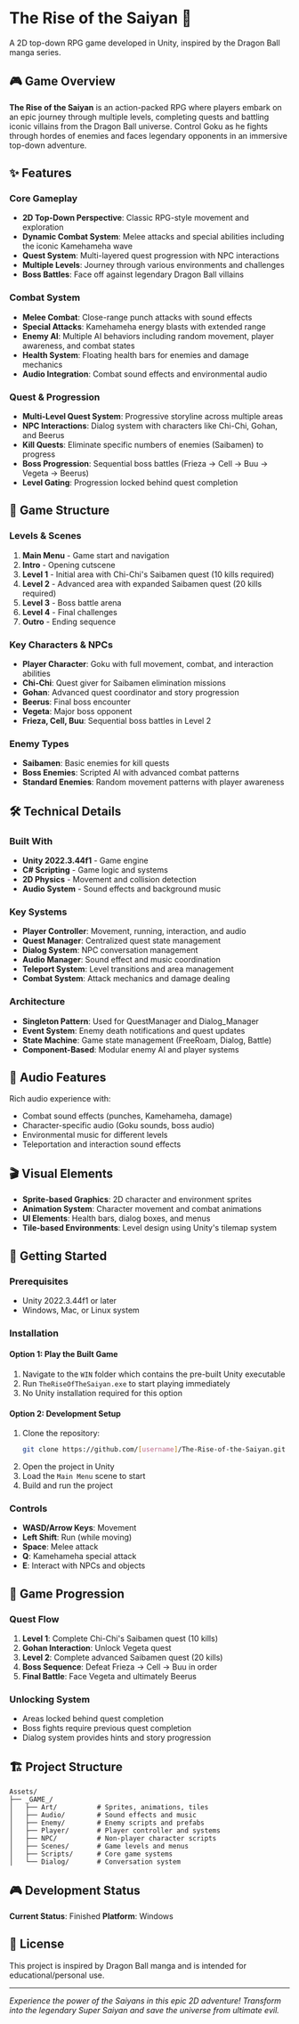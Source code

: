 # The Rise of the Saiyan 🐉

A 2D top-down RPG game developed in Unity, inspired by the Dragon Ball manga series.

## 🎮 Game Overview

**The Rise of the Saiyan** is an action-packed RPG where players embark on an epic journey through multiple levels, completing quests and battling iconic villains from the Dragon Ball universe. Control Goku as he fights through hordes of enemies and faces legendary opponents in an immersive top-down adventure.

## ✨ Features

### Core Gameplay

- **2D Top-Down Perspective**: Classic RPG-style movement and exploration
- **Dynamic Combat System**: Melee attacks and special abilities including the iconic Kamehameha wave
- **Quest System**: Multi-layered quest progression with NPC interactions
- **Multiple Levels**: Journey through various environments and challenges
- **Boss Battles**: Face off against legendary Dragon Ball villains

### Combat System

- **Melee Combat**: Close-range punch attacks with sound effects
- **Special Attacks**: Kamehameha energy blasts with extended range
- **Enemy AI**: Multiple AI behaviors including random movement, player awareness, and combat states
- **Health System**: Floating health bars for enemies and damage mechanics
- **Audio Integration**: Combat sound effects and environmental audio

### Quest & Progression

- **Multi-Level Quest System**: Progressive storyline across multiple areas
- **NPC Interactions**: Dialog system with characters like Chi-Chi, Gohan, and Beerus
- **Kill Quests**: Eliminate specific numbers of enemies (Saibamen) to progress
- **Boss Progression**: Sequential boss battles (Frieza → Cell → Buu → Vegeta → Beerus)
- **Level Gating**: Progression locked behind quest completion

## 🎯 Game Structure

### Levels & Scenes

1. **Main Menu** - Game start and navigation
2. **Intro** - Opening cutscene
3. **Level 1** - Initial area with Chi-Chi's Saibamen quest (10 kills required)
4. **Level 2** - Advanced area with expanded Saibamen quest (20 kills required)
5. **Level 3** - Boss battle arena
6. **Level 4** - Final challenges
7. **Outro** - Ending sequence

### Key Characters & NPCs

- **Player Character**: Goku with full movement, combat, and interaction abilities
- **Chi-Chi**: Quest giver for Saibamen elimination missions
- **Gohan**: Advanced quest coordinator and story progression
- **Beerus**: Final boss encounter
- **Vegeta**: Major boss opponent
- **Frieza, Cell, Buu**: Sequential boss battles in Level 2

### Enemy Types

- **Saibamen**: Basic enemies for kill quests
- **Boss Enemies**: Scripted AI with advanced combat patterns
- **Standard Enemies**: Random movement patterns with player awareness

## 🛠️ Technical Details

### Built With

- **Unity 2022.3.44f1** - Game engine
- **C# Scripting** - Game logic and systems
- **2D Physics** - Movement and collision detection
- **Audio System** - Sound effects and background music

### Key Systems

- **Player Controller**: Movement, running, interaction, and audio
- **Quest Manager**: Centralized quest state management
- **Dialog System**: NPC conversation management
- **Audio Manager**: Sound effect and music coordination
- **Teleport System**: Level transitions and area management
- **Combat System**: Attack mechanics and damage dealing

### Architecture

- **Singleton Pattern**: Used for QuestManager and Dialog_Manager
- **Event System**: Enemy death notifications and quest updates
- **State Machine**: Game state management (FreeRoam, Dialog, Battle)
- **Component-Based**: Modular enemy AI and player systems

## 🎵 Audio Features

Rich audio experience with:

- Combat sound effects (punches, Kamehameha, damage)
- Character-specific audio (Goku sounds, boss audio)
- Environmental music for different levels
- Teleportation and interaction sound effects

## 🎬 Visual Elements

- **Sprite-based Graphics**: 2D character and environment sprites
- **Animation System**: Character movement and combat animations
- **UI Elements**: Health bars, dialog boxes, and menus
- **Tile-based Environments**: Level design using Unity's tilemap system

## 🚀 Getting Started

### Prerequisites

- Unity 2022.3.44f1 or later
- Windows, Mac, or Linux system

### Installation

#### Option 1: Play the Built Game

1. Navigate to the `WIN` folder which contains the pre-built Unity executable
2. Run `TheRiseOfTheSaiyan.exe` to start playing immediately
3. No Unity installation required for this option

#### Option 2: Development Setup

1. Clone the repository:
   ```bash
   git clone https://github.com/[username]/The-Rise-of-the-Saiyan.git
   ```
2. Open the project in Unity
3. Load the `Main Menu` scene to start
4. Build and run the project

### Controls

- **WASD/Arrow Keys**: Movement
- **Left Shift**: Run (while moving)
- **Space**: Melee attack
- **Q**: Kamehameha special attack
- **E**: Interact with NPCs and objects

## 🎯 Game Progression

### Quest Flow

1. **Level 1**: Complete Chi-Chi's Saibamen quest (10 kills)
2. **Gohan Interaction**: Unlock Vegeta quest
3. **Level 2**: Complete advanced Saibamen quest (20 kills)
4. **Boss Sequence**: Defeat Frieza → Cell → Buu in order
5. **Final Battle**: Face Vegeta and ultimately Beerus

### Unlocking System

- Areas locked behind quest completion
- Boss fights require previous quest completion
- Dialog system provides hints and story progression

## 🏗️ Project Structure

```
Assets/
├── _GAME_/
│   ├── Art/          # Sprites, animations, tiles
│   ├── Audio/        # Sound effects and music
│   ├── Enemy/        # Enemy scripts and prefabs
│   ├── Player/       # Player controller and systems
│   ├── NPC/          # Non-player character scripts
│   ├── Scenes/       # Game levels and menus
│   ├── Scripts/      # Core game systems
│   └── Dialog/       # Conversation system
```

## 🎮 Development Status

**Current Status**: Finished
**Platform**: Windows

## 📄 License

This project is inspired by Dragon Ball manga and is intended for educational/personal use.

---

_Experience the power of the Saiyans in this epic 2D adventure! Transform into the legendary Super Saiyan and save the universe from ultimate evil._
